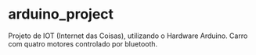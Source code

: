 # arduino_project
Projeto de IOT (Internet das Coisas), utilizando o Hardware Arduino. Carro com quatro motores controlado por bluetooth.
